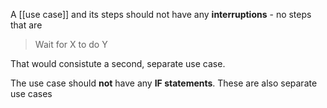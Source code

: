 A [[use case]] and its steps should not have any **interruptions** - no steps that are 
> Wait for X to do Y 

That would consistute a second, separate use case.

The use case should **not** have any **IF statements**. These are also separate use cases